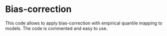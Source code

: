 # Bias-correction
This code allows to apply bias-correction with empirical quantile mapping to models.
The code is commented and easy to use.

